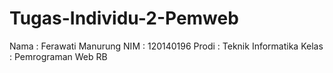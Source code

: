 # Tugas-Individu-2-Pemweb

Nama : Ferawati Manurung
NIM : 120140196
Prodi : Teknik Informatika
Kelas : Pemrograman Web RB
